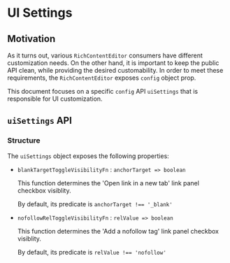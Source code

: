 # UI Settings

## Motivation

As it turns out, various `RichContentEditor` consumers have different customization needs. On the other hand, it is important to keep the public API clean, while providing the desired customability. In order to meet these requirements, the `RichContentEditor` exposes `config` object prop.

This document focuses on a specific `config` API `uiSettings` that is responsible for UI customization.

## `uiSettings` API

### Structure

The `uiSettings` object exposes the following properties:

- `blankTargetToggleVisibilityFn` : `anchorTarget => boolean`

  This function determines the 'Open link in a new tab' link panel checkbox visiblity.

  By default, its predicate is `anchorTarget !== '_blank'`

- `nofollowRelToggleVisibilityFn` : `relValue => boolean`

  This function determines the 'Add a nofollow tag' link panel checkbox visiblity.

  By default, its predicate is `relValue !== 'nofollow'`
